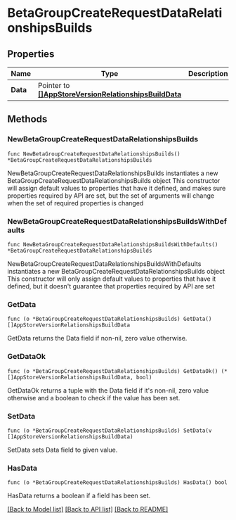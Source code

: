 # BetaGroupCreateRequestDataRelationshipsBuilds

## Properties

Name | Type | Description | Notes
------------ | ------------- | ------------- | -------------
**Data** | Pointer to [**[]AppStoreVersionRelationshipsBuildData**](AppStoreVersionRelationshipsBuildData.md) |  | [optional] 

## Methods

### NewBetaGroupCreateRequestDataRelationshipsBuilds

`func NewBetaGroupCreateRequestDataRelationshipsBuilds() *BetaGroupCreateRequestDataRelationshipsBuilds`

NewBetaGroupCreateRequestDataRelationshipsBuilds instantiates a new BetaGroupCreateRequestDataRelationshipsBuilds object
This constructor will assign default values to properties that have it defined,
and makes sure properties required by API are set, but the set of arguments
will change when the set of required properties is changed

### NewBetaGroupCreateRequestDataRelationshipsBuildsWithDefaults

`func NewBetaGroupCreateRequestDataRelationshipsBuildsWithDefaults() *BetaGroupCreateRequestDataRelationshipsBuilds`

NewBetaGroupCreateRequestDataRelationshipsBuildsWithDefaults instantiates a new BetaGroupCreateRequestDataRelationshipsBuilds object
This constructor will only assign default values to properties that have it defined,
but it doesn't guarantee that properties required by API are set

### GetData

`func (o *BetaGroupCreateRequestDataRelationshipsBuilds) GetData() []AppStoreVersionRelationshipsBuildData`

GetData returns the Data field if non-nil, zero value otherwise.

### GetDataOk

`func (o *BetaGroupCreateRequestDataRelationshipsBuilds) GetDataOk() (*[]AppStoreVersionRelationshipsBuildData, bool)`

GetDataOk returns a tuple with the Data field if it's non-nil, zero value otherwise
and a boolean to check if the value has been set.

### SetData

`func (o *BetaGroupCreateRequestDataRelationshipsBuilds) SetData(v []AppStoreVersionRelationshipsBuildData)`

SetData sets Data field to given value.

### HasData

`func (o *BetaGroupCreateRequestDataRelationshipsBuilds) HasData() bool`

HasData returns a boolean if a field has been set.


[[Back to Model list]](../README.md#documentation-for-models) [[Back to API list]](../README.md#documentation-for-api-endpoints) [[Back to README]](../README.md)


